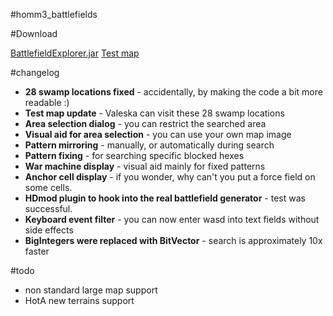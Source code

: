 #homm3_battlefields

#Download

[BattlefieldExplorer.jar](https://github.com/jtakacs/homm3_battlefields/blob/master/dist/BattlefieldExplorer.jar)
[Test map](https://github.com/jtakacs/homm3_battlefields/blob/master/resources/test_map/battlefield_explorer.h3m)

#changelog

* **28 swamp locations fixed** - accidentally, by making the code a bit more readable :)
* **Test map update** - Valeska can visit these 28 swamp locations
* **Area selection dialog** - you can restrict the searched area
* **Visual aid for area selection** - you can use your own map image
* **Pattern mirroring** - manually, or automatically during search
* **Pattern fixing** - for searching specific blocked hexes
* **War machine display** - visual aid mainly for fixed patterns
* **Anchor cell display** - if you wonder, why can't you put a force field on some cells.
* **HDmod plugin to hook into the real battlefield generator** - test was successful.
* **Keyboard event filter** - you can now enter wasd into text fields without side effects
* **BigIntegers were replaced with BitVector** - search is approximately 10x faster

#todo

* non standard large map support
* HotA new terrains support
